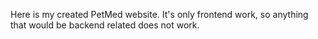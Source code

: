 Here is my created PetMed website. It's only frontend work, so anything that would be backend related does not work.

